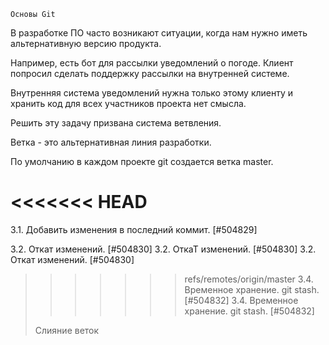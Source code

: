   
    Основы Git
В разработке ПО часто возникают ситуации, когда нам нужно иметь альтернативную версию продукта.

Например, есть бот для рассылки уведомлений о погоде. Клиент попросил сделать поддержку рассылки на внутренней системе.

Внутренняя система уведомлений нужна только этому клиенту и хранить код для всех участников проекта нет смысла.

Решить эту задачу призвана система ветвления.

Ветка - это альтернативная линия разработки.

По умолчанию в каждом проекте git создается ветка master.


<<<<<<< HEAD
=======
3.1. Добавить изменения в последний коммит. [#504829]

3.2. Откат изменений. [#504830]
3.2. ОткаТ изменений. [#504830]
3.2. Откат изменений. [#504830]
>>>>>>> refs/remotes/origin/master
> 3.4. Временное хранение. git stash. [#504832]
> 3.4. Временное хранение. git stash. [#504832]
> 
> Слияние веток
